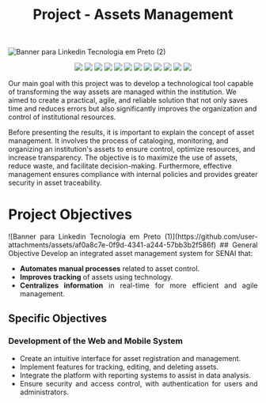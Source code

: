 <h1 align="center">Project - Assets Management</h1>

<br/>

![Banner para Linkedin Tecnologia em Preto (2)](https://github.com/user-attachments/assets/fc510663-331a-4a72-a682-7cbf85aac3bd)



<div align="center">
	<a href="https://reactnative.dev/"><img src="https://img.shields.io/badge/React_Native-20232A?style=for-the-badge&logo=react&logoColor=61DAFB"/></a>
	<a href="https://www.typescriptlang.org/"><img src="https://img.shields.io/badge/TypeScript-3178C6?style=for-the-badge&logo=typescript&logoColor=white"/></a>
	<a href="https://www.canva.com/pt_br/" ><img src="https://img.shields.io/badge/Canva-%2300C4CC.svg?&style=for-the-badge&logo=Canva&logoColor=white"/></a>
	<a href="https://www.djangoproject.com/"><img src="https://img.shields.io/badge/Django-092E20?style=for-the-badge&logo=django&logoColor=green"/></a>
	<a href="https://www.figma.com/"><img src="https://img.shields.io/badge/Figma-F24E1E?style=for-the-badge&logo=figma&logoColor=white"/></a>
	<a href=""><img src="https://img.shields.io/badge/HTML5-E34F26?style=for-the-badge&logo=html5&logoColor=white"/></a>
	<a href=""><img src="https://img.shields.io/badge/JavaScript-323330?style=for-the-badge&logo=javascript&logoColor=F7DF1E"/></a>
	<a href="https://www.notion.so/pt-br"><img src="https://img.shields.io/badge/Notion-000000?style=for-the-badge&logo=notion&logoColor=white"></a>
	<a href="https://www.python.org/"><img src="https://img.shields.io/badge/Python-FFD43B?style=for-the-badge&logo=python&logoColor=blue"/></a>
	<a href="https://www.sqlite.org/" ><img src="https://img.shields.io/badge/Sqlite-003B57?style=for-the-badge&logo=sqlite&logoColor=white"/></a>
	<a href="https://trello.com/pt-BR" ><img src="https://img.shields.io/badge/Trello-0052CC?style=for-the-badge&logo=trello&logoColor=white"/></a>
	<a href="https://code.visualstudio.com/"><img src="https://img.shields.io/badge/VSCode-0078D4?style=for-the-badge&logo=visual%20studio%20code&logoColor=white"/></a>

</div>



Our main goal with this project was to develop a technological tool capable of transforming the way assets are managed within the institution. We aimed to create a practical, agile, and reliable solution that not only saves time and reduces errors but also significantly improves the organization and control of institutional resources.

Before presenting the results, it is important to explain the concept of asset management. It involves the process of cataloging, monitoring, and organizing an institution's assets to ensure control, optimize resources, and increase transparency. The objective is to maximize the use of assets, reduce waste, and facilitate decision-making. Furthermore, effective management ensures compliance with internal policies and provides greater security in asset traceability.
</div>

# Project Objectives  
<div align="justify">![Banner para Linkedin Tecnologia em Preto (1)](https://github.com/user-attachments/assets/af0a8c7e-0f9d-4341-a244-57bb3b2f586f)
## General Objective  
Develop an integrated asset management system for SENAI that:  

- **Automates manual processes** related to asset control.  
- **Improves tracking** of assets using technology.  
- **Centralizes information** in real-time for more efficient and agile management.  

## Specific Objectives  

### Development of the Web and Mobile System  

- Create an intuitive interface for asset registration and management.  
- Implement features for tracking, editing, and deleting assets.  
- Integrate the platform with reporting systems to assist in data analysis.  
- Ensure security and access control, with authentication for users and administrators.  
